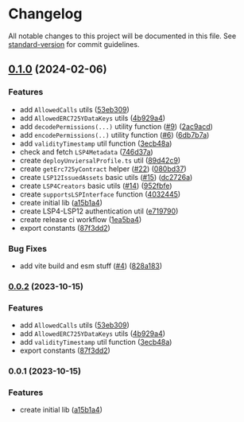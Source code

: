 # Changelog

All notable changes to this project will be documented in this file. See [standard-version](https://github.com/conventional-changelog/standard-version) for commit guidelines.

## [0.1.0](https://github.com/lukso-network/lsp-utils/compare/lsp-utils-v0.0.2...lsp-utils-v0.1.0) (2024-02-06)


### Features

* add `AllowedCalls` utils ([53eb309](https://github.com/lukso-network/lsp-utils/commit/53eb309538477251b8751cbecebd4bf96a71f784))
* add `AllowedERC725YDataKeys` utils ([4b929a4](https://github.com/lukso-network/lsp-utils/commit/4b929a497ca05a3803deadbcedce788b9834be08))
* add `decodePermissions(...)` utility function ([#9](https://github.com/lukso-network/lsp-utils/issues/9)) ([2ac9acd](https://github.com/lukso-network/lsp-utils/commit/2ac9acd2607bf0950541db589d8eeeed55c0ef58))
* add `encodePermissions(..)` utility function ([#6](https://github.com/lukso-network/lsp-utils/issues/6)) ([6db7b7a](https://github.com/lukso-network/lsp-utils/commit/6db7b7a0583c082a7cfc2405991ac9e06eea2b84))
* add `validityTimestamp` util function ([3ecb48a](https://github.com/lukso-network/lsp-utils/commit/3ecb48aa8202a5f41cbab8d3cd1d70f53065aab2))
* check and fetch `LSP4Metadata` ([746d37a](https://github.com/lukso-network/lsp-utils/commit/746d37a42797cdcdb0c9c162575362e8dc7a8e5e))
* create `deployUnviersalProfile.ts` util ([89d42c9](https://github.com/lukso-network/lsp-utils/commit/89d42c9b333241c2beef9249c5c9369dc64778fc))
* create `getErc725yContract` helper ([#22](https://github.com/lukso-network/lsp-utils/issues/22)) ([080bd37](https://github.com/lukso-network/lsp-utils/commit/080bd3770ac9a5f25739649479c26e0953e7c2e7))
* create `LSP12IssuedAssets` basic utils ([#15](https://github.com/lukso-network/lsp-utils/issues/15)) ([dc2726a](https://github.com/lukso-network/lsp-utils/commit/dc2726a4a64a6078e837c07c06d72f7f7266067c))
* create `LSP4Creators` basic utils ([#14](https://github.com/lukso-network/lsp-utils/issues/14)) ([952fbfe](https://github.com/lukso-network/lsp-utils/commit/952fbfe301d111013fcc640839aca522ab51d231))
* create `supportsLSPInterface` function ([4032445](https://github.com/lukso-network/lsp-utils/commit/40324450ddd592db285ed0b256362e7f24847a75))
* create initial lib ([a15b1a4](https://github.com/lukso-network/lsp-utils/commit/a15b1a4ebff3c53dc18c85fecceb3ff35e918309))
* create LSP4-LSP12 authentication util ([e719790](https://github.com/lukso-network/lsp-utils/commit/e7197900aa45f579e82c5ba7d90e8359474e532e))
* create release ci workflow ([1ea5ba4](https://github.com/lukso-network/lsp-utils/commit/1ea5ba4b74850135bd5861112d88bc08e9094a1f))
* export constants ([87f3dd2](https://github.com/lukso-network/lsp-utils/commit/87f3dd2e9357a4bfb98a7351db94013b9b12afd4))


### Bug Fixes

* add vite build and esm stuff ([#4](https://github.com/lukso-network/lsp-utils/issues/4)) ([828a183](https://github.com/lukso-network/lsp-utils/commit/828a1830a69d12ab06fb9d8093884537135723c5))

### [0.0.2](https://github.com/lukso-network/lsp-utils/compare/v0.0.1...v0.0.2) (2023-10-15)

### Features

-   add `AllowedCalls` utils ([53eb309](https://github.com/lukso-network/lsp-utils/commits/53eb309538477251b8751cbecebd4bf96a71f784))
-   add `AllowedERC725YDataKeys` utils ([4b929a4](https://github.com/lukso-network/lsp-utils/commits/4b929a497ca05a3803deadbcedce788b9834be08))
-   add `validityTimestamp` util function ([3ecb48a](https://github.com/lukso-network/lsp-utils/commits/3ecb48aa8202a5f41cbab8d3cd1d70f53065aab2))
-   export constants ([87f3dd2](https://github.com/lukso-network/lsp-utils/commits/87f3dd2e9357a4bfb98a7351db94013b9b12afd4))

### 0.0.1 (2023-10-15)

### Features

-   create initial lib ([a15b1a4](https://github.com/lukso-network/lsp-utils/commits/a15b1a4ebff3c53dc18c85fecceb3ff35e918309))
